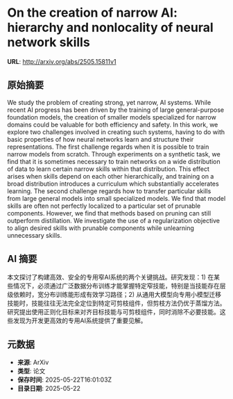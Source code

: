 # On the creation of narrow AI: hierarchy and nonlocality of neural network skills

**URL**: http://arxiv.org/abs/2505.15811v1

## 原始摘要

We study the problem of creating strong, yet narrow, AI systems. While recent
AI progress has been driven by the training of large general-purpose foundation
models, the creation of smaller models specialized for narrow domains could be
valuable for both efficiency and safety. In this work, we explore two
challenges involved in creating such systems, having to do with basic
properties of how neural networks learn and structure their representations.
The first challenge regards when it is possible to train narrow models from
scratch. Through experiments on a synthetic task, we find that it is sometimes
necessary to train networks on a wide distribution of data to learn certain
narrow skills within that distribution. This effect arises when skills depend
on each other hierarchically, and training on a broad distribution introduces a
curriculum which substantially accelerates learning. The second challenge
regards how to transfer particular skills from large general models into small
specialized models. We find that model skills are often not perfectly localized
to a particular set of prunable components. However, we find that methods based
on pruning can still outperform distillation. We investigate the use of a
regularization objective to align desired skills with prunable components while
unlearning unnecessary skills.


## AI 摘要

本文探讨了构建高效、安全的专用窄AI系统的两个关键挑战。研究发现：1) 在某些情况下，必须通过广泛数据分布训练才能掌握特定窄技能，特别是当技能存在层级依赖时，宽分布训练能形成有效学习路径；2) 从通用大模型向专用小模型迁移技能时，技能往往无法完全定位到特定可剪枝组件，但剪枝方法仍优于蒸馏方法。研究提出使用正则化目标来对齐目标技能与可剪枝组件，同时消除不必要技能。这些发现为开发更高效的专用AI系统提供了重要见解。

## 元数据

- **来源**: ArXiv
- **类型**: 论文
- **保存时间**: 2025-05-22T16:01:03Z
- **目录日期**: 2025-05-22
